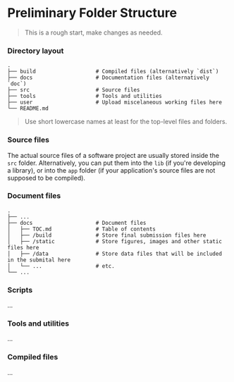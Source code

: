 Preliminary Folder Structure
============================

> This is a rough start, make changes as needed.

### Directory layout

    .
    ├── build                   # Compiled files (alternatively `dist`)
    ├── docs                    # Documentation files (alternatively `doc`)
    ├── src                     # Source files 
    ├── tools                   # Tools and utilities
    ├── user                    # Upload miscelaneous working files here
    └── README.md

> Use short lowercase names at least for the top-level files and folders.

### Source files

The actual source files of a software project are usually stored inside the
`src` folder. Alternatively, you can put them into the `lib` (if you're
developing a library), or into the `app` folder (if your application's source
files are not supposed to be compiled).

### Document files

    .
    ├── ...
    ├── docs                    # Document files
    │   ├── TOC.md              # Table of contents
    │   ├── /build              # Store final submission files here
    │   ├── /static             # Store figures, images and other static files here
    │   ├── /data               # Store data files that will be included in the submital here
    │   └── ...                 # etc.
    └── ...


### Scripts

...

### Tools and utilities

...

### Compiled files


...

